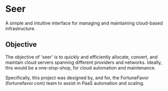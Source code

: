 Seer
====

A simple and intuitive interface for managing and maintaining cloud-based infrastructure.

Objective
---------

The objective of 'seer' is to quickly and efficiently allocate, convert, and maintain cloud servers spanning different providers and networks. Ideally, this would be a one-stop-shop, for cloud automation and maintenance.

Specifically, this project was designed by, and for, the FortuneFavor (fortunefavor.com) team to assist in PaaS automation and scaling.
